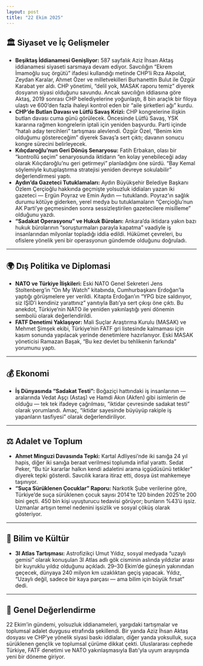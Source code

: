 ```yaml
---
layout: post
title: "22 Ekim 2025"
---
```


## 🏛️ Siyaset ve İç Gelişmeler

* **Beşiktaş İddianamesi Genişliyor:** 587 sayfalık Aziz İhsan Aktaş iddianamesi siyaseti sarsmaya devam ediyor. Savcılığın “Ekrem İmamoğlu suç örgütü” ifadesi kullandığı metinde CHP’li Rıza Akpolat, Zeydan Karalar, Ahmet Özer ve milletvekilleri Burhanettin Bulut ile Özgür Karabat yer aldı. CHP yönetimi, “delil yok, MASAK raporu temiz” diyerek dosyanın siyasi olduğunu savundu. Ancak savcılığın iddiasına göre Aktaş, 2019 sonrası CHP belediyelerine yoğunlaştı, 8 bin araçlık bir filoya ulaştı ve 600’den fazla ihaleyi kontrol eden bir “aile şirketleri ağı” kurdu.  
* **CHP’de Butlan Davası ve Lütfü Savaş Krizi:** CHP kongrelerine ilişkin butlan davası cuma günü görülecek. Öncesinde Lütfü Savaş, YSK kararına rağmen kongrelerin iptali için yeniden başvurdu. Parti içinde “hatalı aday tercihleri” tartışması alevlendi. Özgür Özel, “Benim kim olduğumu göstereceğim” diyerek Savaş’a sert çıktı; davanın sonucu kongre sürecini belirleyecek.  
* **Kılıçdaroğlu’nun Geri Dönüş Senaryosu:** Fatih Erbakan, olası bir “kontrollü seçim” senaryosunda iktidarın “en kolay yenebileceği aday olarak Kılıçdaroğlu’nu geri getirmeyi” planladığını öne sürdü. “Bay Kemal söylemiyle kutuplaştırma stratejisi yeniden devreye sokulabilir” değerlendirmesi yaptı.  
* **Aydın’da Gazeteci Tutuklamaları:** Aydın Büyükşehir Belediye Başkanı Özlem Çerçioğlu hakkında geçmişte yolsuzluk iddiaları yazan iki gazeteci — Ergün Poyraz ve Emin Aydın — tutuklandı. Poyraz’ın sağlık durumu kötüye giderken, yerel medya bu tutuklamaların “Çerçioğlu’nun AK Parti’ye geçmesinden sonra sessizleştirilen gazetecilere misilleme” olduğunu yazdı.  
* **“Sadakat Operasyonu” ve Hukuk Büroları:** Ankara’da iktidara yakın bazı hukuk bürolarının “soruşturmaları parayla kapatma” vaadiyle iş insanlarından milyonlar topladığı iddia edildi. Hükümet çevreleri, bu ofislere yönelik yeni bir operasyonun gündemde olduğunu doğruladı.

---

## 🌍 Dış Politika ve Diplomasi

* **NATO ve Türkiye İlişkileri:** Eski NATO Genel Sekreteri Jens Stoltenberg’in “On My Watch” kitabında, Cumhurbaşkanı Erdoğan’la yaptığı görüşmelere yer verildi. Kitapta Erdoğan’ın “YPG bize saldırıyor, siz IŞİD’i kendiniz yarattınız” yanıtıyla Batı’ya sert çıkışı öne çıktı. Bu anekdot, Türkiye’nin NATO ile yeniden yakınlaştığı yeni dönemin sembolü olarak değerlendirildi.  
* **FATF Denetimi Yaklaşıyor:** Mali Suçlar Araştırma Kurulu (MASAK) ve Mehmet Şimşek ekibi, Türkiye’nin FATF gri listesinde kalmaması için kasım sonunda yapılacak yerinde denetimlere hazırlanıyor. Eski MASAK yöneticisi Ramazan Başak, “Bu kez devlet bu tehlikenin farkında” yorumunu yaptı.

---

## 💰 Ekonomi

* **İş Dünyasında “Sadakat Testi”:** Boğaziçi hattındaki iş insanlarının — aralarında Vedat Aşçı (Astaş) ve Hamdi Akın (Akfen) gibi isimlerin de olduğu — tek tek ifadeye çağrılması, “iktidar çevresinde sadakat testi” olarak yorumlandı. Amaç, “iktidar sayesinde büyüyüp rakiple iş yapanların tasfiyesi” olarak değerlendiriliyor.  

---

## ⚖️ Adalet ve Toplum

* **Ahmet Minguzi Davasında Tepki:** Kartal Adliyesi’nde iki sanığa 24 yıl hapis, diğer iki sanığa beraat verilmesi toplumda infial yarattı. Sedat Peker, “Bu tür kararlar halkın kendi adaletini arama içgüdüsünü tetikler” diyerek tepki gösterdi. Savcılık karara itiraz etti, dosya üst mahkemeye taşınıyor.  
* **“Suça Sürüklenen Çocuklar” Raporu:** Narkotik Şube verilerine göre, Türkiye’de suça sürüklenen çocuk sayısı 2014’te 120 binden 2025’te 200 bini geçti. 450 bin kişi uyuşturucu tedavisi görüyor; bunların %43’ü işsiz. Uzmanlar artışın temel nedenini işsizlik ve sosyal çöküş olarak gösteriyor.

---

## 🌌 Bilim ve Kültür

* **3I Atlas Tartışması:** Astrofizikçi Umut Yıldız, sosyal medyada “uzaylı gemisi” olarak konuşulan 3I Atlas adlı gök cisminin aslında yıldızlar arası bir kuyruklu yıldız olduğunu açıkladı. 29–30 Ekim’de güneşin yakınından geçecek, dünyaya 240 milyon km uzaklıktan geçiş yapacak. Yıldız, “Uzaylı değil, sadece bir kaya parçası — ama bilim için büyük fırsat” dedi.  

---

## 📌 Genel Değerlendirme

22 Ekim’in gündemi, yolsuzluk iddianameleri, yargıdaki tartışmalar ve toplumsal adalet duygusu etrafında şekillendi. Bir yanda Aziz İhsan Aktaş dosyası ve CHP’ye yönelik siyasi baskı iddiaları, diğer yanda yoksulluk, suça sürüklenen gençlik ve toplumsal çürüme dikkat çekti. Uluslararası cephede Türkiye, FATF denetimi ve NATO yakınlaşmasıyla Batı’yla uyum arayışında yeni bir döneme giriyor.